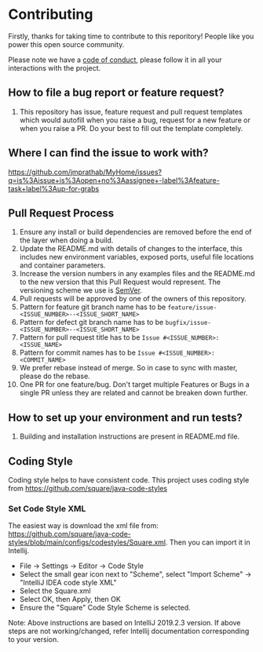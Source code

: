# Contributing

Firstly, thanks for taking time to contribute to this reporitory! People like you power this open source community.

Please note we have a [code of conduct](CODE_OF_CONDUCT.md), please follow it in all your interactions with the project.

## How to file a bug report or feature request?

1. This repository has issue, feature request and pull request templates which would autofill when you raise a bug, request for a new feature or when you raise a PR. Do your best to fill out the template completely.

## Where I can find the issue to work with?

https://github.com/jmprathab/MyHome/issues?q=is%3Aissue+is%3Aopen+no%3Aassignee+-label%3Afeature-task+label%3Aup-for-grabs

## Pull Request Process

1. Ensure any install or build dependencies are removed before the end of the layer when doing a
   build.
2. Update the README.md with details of changes to the interface, this includes new environment
   variables, exposed ports, useful file locations and container parameters.
3. Increase the version numbers in any examples files and the README.md to the new version that this
   Pull Request would represent. The versioning scheme we use is [SemVer](http://semver.org/).
4. Pull requests will be approved by one of the owners of this repository.
5. Pattern for feature git branch name has to be `feature/issue-<ISSUE_NUMBER>--<ISSUE_SHORT_NAME>`
6. Pattern for defect git branch name has to be `bugfix/issue-<ISSUE_NUMBER>--<ISSUE_SHORT_NAME>`
7. Pattern for pull request title has to be `Issue #<ISSUE_NUMBER>: <ISSUE_NAME>`
8. Pattern for commit names has to be `Issue #<ISSUE_NUMBER>: <COMMIT_NAME>`
9. We prefer rebase instead of merge. So in case to sync with master, please do the rebase.
9. One PR for one feature/bug. Don't target multiple Features or Bugs in a single PR unless they are related and cannot be breaken down further.

## How to set up your environment and run tests?

1. Building and installation instructions are present in README.md file.

## Coding Style
Coding style helps to have consistent code. 
This project uses coding style from https://github.com/square/java-code-styles


### Set Code Style XML
The easiest way is download the xml file from: https://github.com/square/java-code-styles/blob/main/configs/codestyles/Square.xml.
Then you can import it in Intellij.
* File → Settings → Editor → Code Style
* Select the small gear icon next to "Scheme", select "Import Scheme" → "IntelliJ IDEA code style XML"
* Select the Square.xml
* Select OK, then Apply, then OK
* Ensure the "Square" Code Style Scheme is selected.

Note: Above instructions are based on IntelliJ 2019.2.3 version.
If above steps are not working/changed, refer Intellij documentation corresponding to your version.
